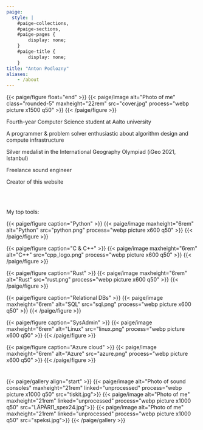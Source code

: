 ```yaml
---
paige:
  style: |
    #paige-collections,
    #paige-sections,
    #paige-pages {
        display: none;
    }
    #paige-title {
        display: none;
    }
title: "Anton Podlozny"
aliases:
    - /about
---
```


{{< paige/figure float="end" >}}
{{< paige/image alt="Photo of me" class="rounded-5" maxheight="22rem" src="cover.jpg" process="webp picture x1500 q50" >}}
{{< /paige/figure >}}

<div class="container-fluid">
    <div class="justify-content-center row">
        <div class="col col-auto col-lg-7 px-0">
            <p class="lead text-center">
              Fourth-year Computer Science student at Aalto university</p>
        </div>
    </div>
</div>
<div class="container-fluid">
    <div class="justify-content-center row">
        <div class="col col-auto col-lg-7 px-0">
            <p class="lead text-center">A programmer & problem solver enthusiastic about algorithm design and compute infrastructure</p>
        </div>
    </div>
</div>
<div class="container-fluid">
    <div class="justify-content-center row">
        <div class="col col-auto col-lg-7 px-0">
            <p class="lead text-center">Silver medalist in the International Geography Olympiad (iGeo 2021, Istanbul)</p>
        </div>
    </div>
</div>
<div class="container-fluid">
    <div class="justify-content-center row">
        <div class="col col-auto col-lg-7 px-0">
            <p class="lead text-center">Freelance sound engineer</p>
        </div>
    </div>
</div>
<div class="container-fluid">
    <div class="justify-content-center row">
        <div class="col col-auto col-lg-7 px-0">
            <p class="lead text-center">Creator of this website</p>
        </div>
    </div>
</div>

<br>
<br>
<div class="container-fluid">
    <div class="justify-content-center row">
        <div class="col col-auto col-lg-7 px-0">
            <p class="lead text-center">My top tools:</p>
        </div>
    </div>
</div>

<div class="d-flex gap-3 justify-content-around flex-wrap" style="height: 12rem">
{{< paige/figure caption="Python" >}}
{{< paige/image maxheight="6rem" alt="Python" src="python.png" process="webp picture x600 q50" >}}
{{< /paige/figure >}}

{{< paige/figure caption="C & C++" >}}
{{< paige/image maxheight="6rem" alt="C++" src="cpp_logo.png" process="webp picture x600 q50" >}}
{{< /paige/figure >}}

{{< paige/figure caption="Rust" >}}
{{< paige/image maxheight="6rem" alt="Rust" src="rust.png" process="webp picture x600 q50" >}}
{{< /paige/figure >}}

{{< paige/figure caption="Relational DBs" >}}
{{< paige/image maxheight="6rem" alt="SQL" src="sql.png" process="webp picture x600 q50" >}}
{{< /paige/figure >}}

{{< paige/figure caption="SysAdmin" >}}
{{< paige/image maxheight="6rem" alt="Linux" src="linux.png" process="webp picture x600 q50" >}}
{{< /paige/figure >}}

{{< paige/figure caption="Azure cloud" >}}
{{< paige/image maxheight="6rem" alt="Azure" src="azure.png" process="webp picture x600 q50" >}}
{{< /paige/figure >}}
</div>
<div class="d-flex justify-content-around flex-wrap d-block d-md-none" style="height: 12rem">
</div>
<br>

{{< paige/gallery align="start" >}}
{{< paige/image alt="Photo of sound consoles" maxheight="21rem" linked="unprocessed" process="webp picture x1000 q50" src="tiskit.jpg">}}
{{< paige/image alt="Photo of me" maxheight="21rem" linked="unprocessed" process="webp picture x1000 q50" src="LÄPÄRI1_spex24.jpg">}}
{{< paige/image alt="Photo of me" maxheight="21rem" linked="unprocessed" process="webp picture x1000 q50" src="speksi.jpg">}}
{{< /paige/gallery >}}
